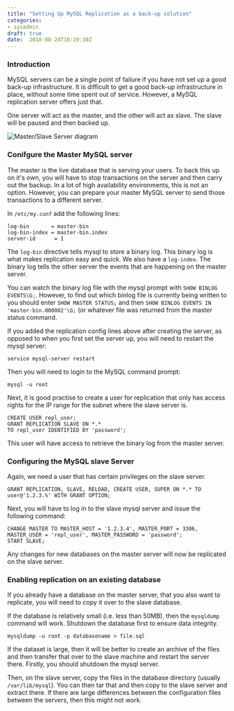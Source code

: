 ```yaml
---
title: "Setting Up MySQL Replication as a back-up solution"
categories:
- sysadmin
draft: true
date:  2018-08-24T10:20:30Z
---
```

### Introduction

MySQL servers can be a single point of failure if you have not set up a good back-up infrastructure. It is difficult to get a good back-up infrastructure in place, without some time spent out of service. However, a MySQL replication server offers just that.

One server will act as the master, and the other will act as slave. The slave will be paused and then backed up.

![Master/Slave Server diagram](https://s3.eu-west-2.amazonaws.com/kabads.monkeez.org/images/mysql_replication.png)

### Conifgure the Master MySQL server
The master is the live database that is serving your users. To back this up on it's own, you will have to stop transactions on the server and then carry out the backup. In a lot of high availability environments, this is not an option. However, you can prepare your master MySQL server to send those transactions to a different server.

In ```/etc/my.conf``` add the following lines:


    log-bin       = master-bin
    log-bin-index = master-bin.index
    server-id      = 1


The ```log-bin``` directive tells mysql to store a binary log. This binary log is what makes replication easy and quick. We also have a ```log-index```. The binary log tells the other server the events that are happening on the master server. 

You can watch the binary log file with the mysql prompt with ```SHOW BINLOG EVENTS\G;```. However, to find out which binlog file is currently being written to you should enter ```SHOW MASTER STATUS;``` and then ```SHOW BINLOG EVENTS IN 'master-bin.000002'\G;``` (or whatever file was returned from the master status command.

If you added the replication config lines above after creating the server, as opposed to when you first set the server up, you will need to restart the mysql server:

    service mysql-server restart

Then you will need to login to the MySQL command prompt:

    mysql -u root

Next, it is good practise to create a user for replication that only has access rights for the IP range for the subnet where the slave server is.

    CREATE USER repl_user; 
    GRANT REPLICATION SLAVE ON *.*
    TO repl_user IDENTIFIED BY 'password';

This user will have access to retrieve the binary log from the master server.

### Configuring the MySQL slave Server

Again, we need a user that has certain privileges on the slave server.

```
GRANT REPLICATION, SLAVE, RELOAD, CREATE USER, SUPER ON *.* TO user@'1.2.3.%' WITH GRANT OPTION;
```

Next, you will have to log in to the slave mysql server and issue the following command:

```
CHANGE MASTER TO MASTER_HOST = '1.2.3.4', MASTER_PORT = 3306, MASTER_USER = 'repl_user', MASTER_PASSWORD = 'password';
START SLAVE;
```

Any changes for new databases on the master server will now be replicated on the slave server.

### Enabling replication on an existing database

If you already have a database on the master server, that you also want to replicate, you will need to copy it over to the slave database. 

If the database is relatively small (i.e. less than 50MB), then the ```mysqldump``` command will work. Shutdown the database first to ensure data integrity. 

```mysqldump -u root -p databasename > file.sql```

If the dataset is large, then it will be better to create an archive of the files and then transfer that over to the slave machine and restart the server there. Firstly, you should shutdown the mysql server. 

Then, on the slave server, copy the files in the database directory (usually ```/var/lib/mysql```). You can then tar that and then copy to the slave server and extract there. If there are large differences between the configuration files between the servers, then this might not work.

